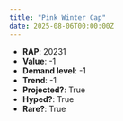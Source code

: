 ```yaml
---
title: "Pink Winter Cap"
date: 2025-08-06T00:00:00Z
---
```

- **RAP**: 20231
- **Value**: -1
- **Demand level**: -1
- **Trend**: -1
- **Projected?**: True
- **Hyped?**: True
- **Rare?**: True
